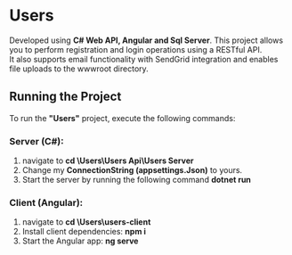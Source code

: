 # Users

Developed using **C# Web API, Angular and Sql Server**.
This project allows you to perform registration and login operations using a RESTful API.\
It also supports email functionality with SendGrid integration and enables file uploads to the wwwroot directory.

## Running the Project

To run the **"Users"** project, execute the following commands:

### Server (C#):
   
1. navigate to **cd \Users\Users Api\Users Server**
2. Change my **ConnectionString (appsettings.Json)** to yours.
3. Start the server by running the following command **dotnet run**
   
### Client (Angular):
1. navigate to **cd \Users\users-client**
2. Install client dependencies: **npm i**
3. Start the Angular app: **ng serve**
